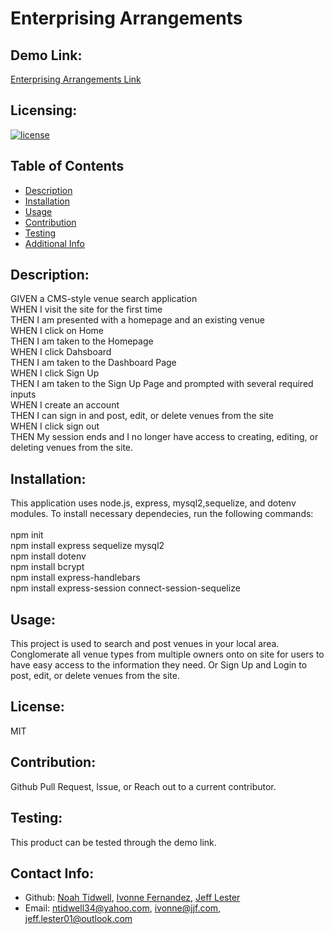 # Enterprising Arrangements

## Demo Link:
[Enterprising Arrangements Link](https://immense-thicket-65501.herokuapp.com/)

## Licensing:
[![license](https://img.shields.io/badge/license-MIT-blue)](https://shields.io)

## Table of Contents 
- [Description](#description)
- [Installation](#installation)
- [Usage](#usage)
- [Contribution](#contribution)
- [Testing](#testing)
- [Additional Info](#additional-info)

## Description:
GIVEN a CMS-style venue search application
<br /> WHEN I visit the site for the first time 
<br /> THEN I am presented with a homepage and an existing venue
<br /> WHEN I click on Home
<br /> THEN I am taken to the Homepage
<br /> WHEN I click Dahsboard
<br /> THEN I am taken to the Dashboard Page 
<br /> WHEN I click Sign Up 
<br /> THEN I am taken to the Sign Up Page and prompted with several required inputs <br /> WHEN I create an account 
<br /> THEN I can sign in and post, edit, or delete venues from the site
<br /> WHEN I click sign out 
<br /> THEN My session ends and I no longer have access to creating, editing, or deleting venues from the site.

## Installation:
This application uses node.js, express, mysql2,sequelize, and dotenv modules. To install necessary dependecies, run the following commands:
<br />
<br />
npm init
<br />
npm install express sequelize mysql2
<br />
npm install dotenv
<br />
npm install bcrypt
<br />
npm install express-handlebars 
<br />
npm install express-session connect-session-sequelize

## Usage:
This project is used to search and post venues in your local area. Conglomerate all venue types from multiple owners onto on site for users to have easy access to the information they need. Or Sign Up and Login to post, edit, or delete venues from the site.

## License:
MIT

## Contribution:
Github Pull Request, Issue, or Reach out to a current contributor.

## Testing:
This product can be tested through the demo link.

## Contact Info:
- Github: [Noah Tidwell](https://github.com/NoahTidwell), [Ivonne Fernandez](https://github.com/Ivonnor1975), [Jeff Lester](https://github.com/JeffGoji)
- Email: ntidwell34@yahoo.com, ivonne@jjf.com, jeff.lester01@outlook.com

